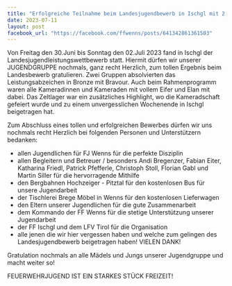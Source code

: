 ```yaml
---
title: "Erfolgreiche Teilnahme beim Landesjugendbewerb in Ischgl mit 2 Gruppen - Abschlussbericht"
date: 2023-07-11
layout: post
facebook_url: "https://facebook.com/ffwenns/posts/641342861361503"
---
```


Von Freitag den 30.Juni bis Sonntag den 02.Juli 2023 fand in Ischgl der Landesjugendleistungswettbewerb statt. Hiermit dürfen wir unserer JUGENDGRUPPE nochmals, ganz recht Herzlich, zum tollen Ergebnis beim Landesbewerb gratulieren. Zwei Gruppen absolvierten das Leistungsabzeichen in Bronze mit Bravour. Auch beim Rahmenprogramm waren alle Kameradinnen und Kameraden mit vollem Eifer und Elan mit dabei. Das Zeltlager war ein zusätzliches Highlight, wo die Kameradschaft gefeiert wurde und zu einem unvergesslichen Wochenende in Ischgl beigetragen hat.

Zum Abschluss eines tollen und erfolgreichen Bewerbes dürfen wir uns nochmals recht Herzlich bei folgenden Personen und Unterstützern bedanken:

- allen Jugendlichen für FJ Wenns für die perfekte Disziplin
- allen Begleitern und Betreuer / besonders Andi Bregenzer, Fabian Eiter, Katharina Friedl, Patrick Pfefferle, Christoph Stoll, Florian Gabl und Martin Siller für die hervorragende Mithilfe 
- den Bergbahnen Hochzeiger - Pitztal für den kostenlosen Bus für unsere Jugendarbeit
- der Tischlerei Brege Möbel in Wenns für den kostenlosen Lieferwagen 
- den Eltern unserer Jugendlichen für die gute Zusammenarbeit
- dem Kommando der FF Wenns für die stetige Unterstützung unserer Jugendarbeit
- der FF Ischgl und dem LFV Tirol für die Organisation
- alle jenen die wir hier vergessen haben und welche zum gelingen des Landesjugendbewerb beigetragen haben! VIELEN DANK!

Gratulation nochmals an alle Mädels und Jungs unserer Jugendgruppe und macht weiter so! 

FEUERWEHRJUGEND IST EIN STARKES STÜCK FREIZEIT!
